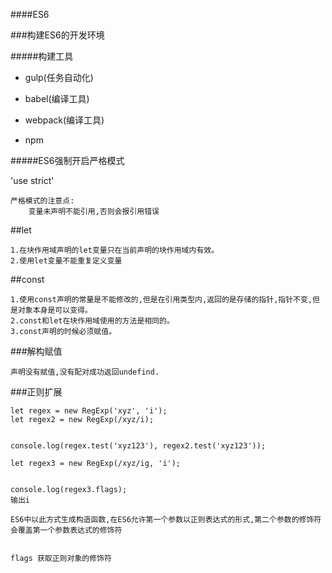 ####ES6

###构建ES6的开发环境


#####构建工具

+ gulp(任务自动化)
- babel(编译工具)
* webpack(编译工具)
- npm





#####ES6强制开启严格模式

'use strict'

    严格模式的注意点:
        变量未声明不能引用,否则会报引用错误



##let 

    1.在块作用域声明的let变量只在当前声明的块作用域内有效。
    2.使用let变量不能重复定义变量
    
    
##const

    1.使用const声明的常量是不能修改的,但是在引用类型内,返回的是存储的指针,指针不变,但是对象本身是可以变得。
    2.const和let在块作用域使用的方法是相同的。
    3.const声明的时候必须赋值。



###解构赋值
   
    声明没有赋值,没有配对成功返回undefind.


###正则扩展
    
    let regex = new RegExp('xyz', 'i');
    let regex2 = new RegExp(/xyz/i);


    console.log(regex.test('xyz123'), regex2.test('xyz123'));

    let regex3 = new RegExp(/xyz/ig, 'i');


    console.log(regex3.flags);
    输出i
    
    ES6中以此方式生成构造函数,在ES6允许第一个参数以正则表达式的形式,第二个参数的修饰符会覆盖第一个参数表达式的修饰符
    
    
    flags 获取正则对象的修饰符
    
    
    